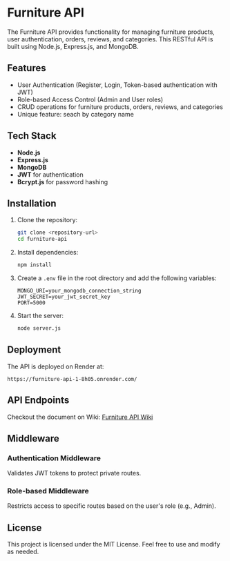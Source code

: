 # Furniture API

The Furniture API provides functionality for managing furniture products, user authentication, orders, reviews, and categories. This RESTful API is built using Node.js, Express.js, and MongoDB. 

## Features

- User Authentication (Register, Login, Token-based authentication with JWT)
- Role-based Access Control (Admin and User roles)
- CRUD operations for furniture products, orders, reviews, and categories
- Unique feature: seach by category name

## Tech Stack

- **Node.js**
- **Express.js**
- **MongoDB**
- **JWT** for authentication
- **Bcrypt.js** for password hashing

## Installation

1. Clone the repository:
   ```bash
   git clone <repository-url>
   cd furniture-api
   ```

2. Install dependencies:
   ```bash
   npm install
   ```

3. Create a `.env` file in the root directory and add the following variables:
   ```env
   MONGO_URI=your_mongodb_connection_string
   JWT_SECRET=your_jwt_secret_key
   PORT=5000
   ```

4. Start the server:
   ```bash
   node server.js
   ```

## Deployment

The API is deployed on Render at:
```
https://furniture-api-1-8h05.onrender.com/
```

## API Endpoints

Checkout the document on Wiki: [Furniture API Wiki](https://github.com/Gianguyen1234/furniture-api/wiki)

## Middleware

### Authentication Middleware
Validates JWT tokens to protect private routes.

### Role-based Middleware
Restricts access to specific routes based on the user's role (e.g., Admin).


## License
This project is licensed under the MIT License. Feel free to use and modify as needed.
